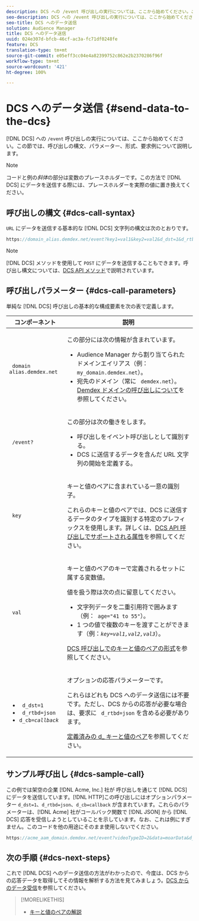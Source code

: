 ```yaml
---
description: DCS への /event 呼び出しの実行については、ここから始めてください。この節では、呼び出しの構文、パラメーター、形式、要求例について説明します。
seo-description: DCS への /event 呼び出しの実行については、ここから始めてください。この節では、呼び出しの構文、パラメーター、形式、要求例について説明します。
seo-title: DCS へのデータ送信
solution: Audience Manager
title: DCS へのデータ送信
uuid: 024e307d-bfcb-46cf-ac3a-fc71df0248fe
feature: DCS
translation-type: tm+mt
source-git-commit: e05eff3cc04e4a82399752c862e2b2370286f96f
workflow-type: tm+mt
source-wordcount: '421'
ht-degree: 100%

---
```



# DCS へのデータ送信 {#send-data-to-the-dcs}

[!DNL DCS] への `/event` 呼び出しの実行については、ここから始めてください。この節では、呼び出しの構文、パラメーター、形式、要求例について説明します。

>[!NOTE]
>
>コードと例の&#x200B;*斜体*&#x200B;の部分は変数のプレースホルダーです。この方法で [!DNL DCS] にデータを送信する際には、プレースホルダーを実際の値に置き換えてください。

## 呼び出しの構文 {#dcs-call-syntax}

`URL` にデータを送信する基本的な [!DNL DCS] 文字列の構文は次のとおりです。

```js
https://domain_alias.demdex.net/event?key1=val1&key2=val2&d_dst=1&d_rtbd=json&d_cb=callback
```

>[!NOTE]
>
>[!DNL DCS] メソッドを使用して `POST` にデータを送信することもできます。呼び出し構文については、[DCS API メソッド](../../../api/dcs-intro/dcs-api-reference/dcs-api-methods.md)で説明されています。

## 呼び出しパラメーター {#dcs-call-parameters}

単純な [!DNL DCS] 呼び出しの基本的な構成要素を次の表で定義します。

<table id="table_5F6A5B324EB848168543386516FBF384"> 
 <thead> 
  <tr> 
   <th colname="col1" class="entry"> コンポーネント </th> 
   <th colname="col2" class="entry"> 説明 </th> 
  </tr> 
 </thead>
 <tbody> 
  <tr> 
   <td colname="col1"> <p> <code> domain alias.demdex.net</code> </p> </td> 
   <td colname="col2"> <p>この部分には次の情報が含まれています。 </p> <p> 
     <ul id="ul_3EDA9C7BA6794D06BCB07A75A9BD2372"> 
      <li id="li_74624CA78D6F4536A8164AE1FA1DECB9"><span class="keyword">Audience Manager</span> から割り当てられたドメインエイリアス（例：<code> my_domain.demdex.net</code>）。 </li> 
      <li id="li_08ABE91CA247403AA480B3FB4BEF83BA">宛先のドメイン（常に <code> demdex.net</code>）。<a href="../../../reference/demdex-calls.md">Demdex ドメインの呼び出しについて</a>を参照してください。 </li> 
     </ul> </p> </td> 
  </tr> 
  <tr> 
   <td colname="col1"> <p> <code> /event?</code> </p> </td> 
   <td colname="col2"> <p>この部分は次の働きをします。 </p> <p> 
     <ul id="ul_6332444A305A4F12A7CBE471CA508516"> 
      <li id="li_1C5C111B2B0E4621B3FC0C20D6516041">呼び出しをイベント呼び出しとして識別する。 </li> 
      <li id="li_DBCE9B1C70604A629ECD7AC0A9052198"><span class="wintitle">DCS</span> に送信するデータを含んだ URL 文字列の開始を定義する。 </li> 
     </ul> </p> </td> 
  </tr> 
  <tr> 
   <td colname="col1"> <p> <code> key</code> </p> </td> 
   <td colname="col2"> <p>キーと値のペアに含まれている一意の識別子。 </p> <p>これらのキーと値のペアでは、<span class="wintitle">DCS</span> に送信するデータのタイプを識別する特定のプレフィックスを使用します。詳しくは、<a href="../../../api/dcs-intro/dcs-api-reference/dcs-keys.md">DCS API 呼び出しでサポートされる属性</a>を参照してください。 </p> </td> 
  </tr> 
  <tr> 
   <td colname="col1"> <p> <code> val</code> </p> </td> 
   <td colname="col2"> <p>キーと値のペアのキーで定義されるセットに属する変数値。 </p> <p>値を扱う際は次の点に留意してください。 </p> <p> 
     <ul id="ul_624DC78759F74AD8920220058E54E083"> 
      <li id="li_091E5B4820EC4A93B775433E428E74AB">文字列データを二重引用符で囲みます（例：<code> age="41 to 55"</code>）。 </li> 
      <li id="li_C558E3BA6EE34413BBBB962D4CD0D10E">1 つの値で複数のキーを渡すことができます（例：<i><code>key</i>=<i>val1,val2,val3</i></code></i>）。 </li> 
     </ul> </p> <p><a href="../../../api/dcs-intro/dcs-api-reference/dcs-key-format.md">DCS 呼び出しでのキーと値のペアの形式</a>を参照してください。 </p> </td>
  </tr> 
  <tr> 
   <td colname="col1"> <p> 
     <ul id="ul_36E2C1A0538D4D2C94DFC1335720A524"> 
      <li id="li_8902EED431CE4F0189A94868FA52DB1F"> <code> d_dst=1</code> </li> 
      <li id="li_4B6B29499D444E31808DE0A9AA0442D0"> <code> d_rtbd=json</code> </li> 
      <li id="li_3430CD0438604B83BE6437E6EC480816"> <code>d_cb=<i>callback</i></code> </li>
     </ul> </p> </td> 
   <td colname="col2"> <p>オプションの応答パラメーターです。 </p> <p> これらはどれも <span class="wintitle">DCS</span> へのデータ送信には不要です。ただし、<span class="wintitle">DCS</span> からの応答が必要な場合は、要求に <code> d_rtbd=json</code> を含める必要があります。 </p> <p><a href="../../../api/dcs-intro/dcs-api-reference/dcs-keys.md#d-attributes">定義済みの d_ キーと値のペア</a>を参照してください。 </p> </td> 
  </tr>
 </tbody>
</table>

## サンプル呼び出し {#dcs-sample-call}

この例では架空の企業 [!DNL Acme, Inc.] 社が 呼び出しを通じて [!DNL DCS] にデータを送信しています。[!DNL HTTP]この呼び出しにはオプションパラメーター `d_dst=1`、`d_rtbd=json`、`d_cb=callback` が含まれています。これらのパラメーターは、[!DNL Acme] 社がコールバック関数で [!DNL JSON] から [!DNL DCS] 応答を受信しようとしていることを示しています。なお、これは例にすぎません。このコードを他の用途にそのまま使用しないでください。

```js
https://acme_aam_domain.demdex.net/event?videoTypeID=2&data=moarData&d_dst=1&d_rtbd=json&d_cb=acme_callback
```

## 次の手順 {#dcs-next-steps}

これで [!DNL DCS] へのデータ送信の方法がわかったので、今度は、DCS からの応答データを取得してその情報を解析する方法を見てみましょう。[DCS からのデータ受信](../../../api/dcs-intro/dcs-event-calls/dcs-url-receive.md)を参照してください。

>[!MORELIKETHIS]
>
>* [キーと値のペアの解説](../../../reference/key-value-pairs-explained.md)

